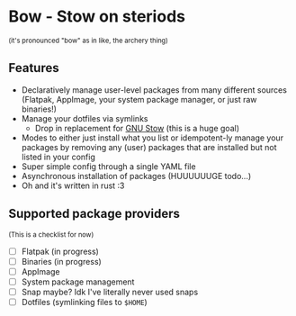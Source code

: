 # Bow - Stow on steriods

<small>(it's pronounced "bow" as in like, the archery thing)</small>

## Features

- Declaratively manage user-level packages from many different sources (Flatpak, AppImage, your system package manager, or just raw binaries!)
- Manage your dotfiles via symlinks
    - Drop in replacement for [GNU Stow](https://www.gnu.org/software/stow/) (this is a huge goal)
- Modes to either just install what you list or idempotent-ly manage your packages by removing any (user) packages that are installed but not listed in your config
- Super simple config through a single YAML file
- Asynchronous installation of packages (HUUUUUUGE todo...)
- Oh and it's written in rust :3

## Supported package providers

<small>(This is a checklist for now)</small>

- [ ] Flatpak (in progress)
- [ ] Binaries (in progress)
- [ ] AppImage
- [ ] System package management
- [ ] Snap maybe? Idk I've literally never used snaps
- [ ] Dotfiles (symlinking files to `$HOME`)

